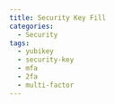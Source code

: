 ```yaml
---
title: Security Key Fill
categories:
  - Security
tags:
  - yubikey
  - security-key
  - mfa
  - 2fa
  - multi-factor
---
```

